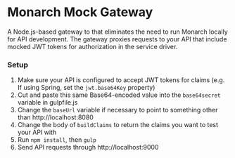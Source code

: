 Monarch Mock Gateway
====================

A Node.js-based gateway to that eliminates the need to run Monarch locally for API development.  The gateway proxies requests to your API that include mocked JWT tokens for authorization in the service driver.

### Setup

1.	Make sure your API is configured to accept JWT tokens for claims (e.g. If using Spring, set the `jwt.base64Key` property)
2.	Cut and paste this same Base64-encoded value into the `base64secret` variable in gulpfile.js
3.	Change the `baseUrl` variable if necessary to point to something other than http://localhost:8080
4.	Change the body of `buildClaims` to return the claims you want to test your API with
5.	Run `npm install`, then `gulp`
6.	Send API requests through http://localhost:9000